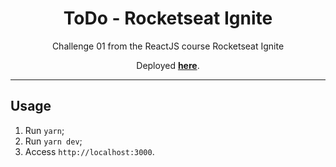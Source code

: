 <h1 align="center">
ToDo - Rocketseat Ignite
</h1>

<p align="center">Challenge 01 from the ReactJS course Rocketseat Ignite</p>
<p align="center">Deployed <strong><a href="https://gx7-todo-tasklist.netlify.app/">here</a></strong>.</p>

<hr>

## Usage

1. Run `yarn`;<br />
2. Run `yarn dev`;<br />
3. Access `http://localhost:3000`.<br />


